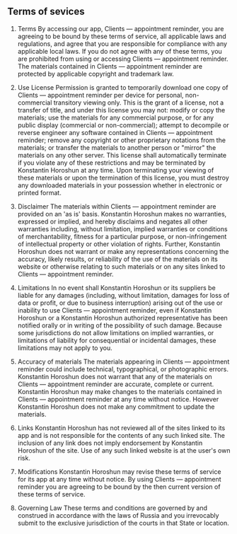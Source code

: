 ## Terms of sevices
1. Terms
By accessing our app, Clients — appointment reminder, you are agreeing to be bound by these terms of service, all applicable laws and regulations, and agree that you are responsible for compliance with any applicable local laws. If you do not agree with any of these terms, you are prohibited from using or accessing Clients — appointment reminder. The materials contained in Clients — appointment reminder are protected by applicable copyright and trademark law.

2. Use License
Permission is granted to temporarily download one copy of Clients — appointment reminder per device for personal, non-commercial transitory viewing only. This is the grant of a license, not a transfer of title, and under this license you may not:
modify or copy the materials;
use the materials for any commercial purpose, or for any public display (commercial or non-commercial);
attempt to decompile or reverse engineer any software contained in Clients — appointment reminder;
remove any copyright or other proprietary notations from the materials; or
transfer the materials to another person or "mirror" the materials on any other server.
This license shall automatically terminate if you violate any of these restrictions and may be terminated by Konstantin Horoshun at any time. Upon terminating your viewing of these materials or upon the termination of this license, you must destroy any downloaded materials in your possession whether in electronic or printed format.
3. Disclaimer
The materials within Clients — appointment reminder are provided on an 'as is' basis. Konstantin Horoshun makes no warranties, expressed or implied, and hereby disclaims and negates all other warranties including, without limitation, implied warranties or conditions of merchantability, fitness for a particular purpose, or non-infringement of intellectual property or other violation of rights.
Further, Konstantin Horoshun does not warrant or make any representations concerning the accuracy, likely results, or reliability of the use of the materials on its website or otherwise relating to such materials or on any sites linked to Clients — appointment reminder.
4. Limitations
In no event shall Konstantin Horoshun or its suppliers be liable for any damages (including, without limitation, damages for loss of data or profit, or due to business interruption) arising out of the use or inability to use Clients — appointment reminder, even if Konstantin Horoshun or a Konstantin Horoshun authorized representative has been notified orally or in writing of the possibility of such damage. Because some jurisdictions do not allow limitations on implied warranties, or limitations of liability for consequential or incidental damages, these limitations may not apply to you.

5. Accuracy of materials
The materials appearing in Clients — appointment reminder could include technical, typographical, or photographic errors. Konstantin Horoshun does not warrant that any of the materials on Clients — appointment reminder are accurate, complete or current. Konstantin Horoshun may make changes to the materials contained in Clients — appointment reminder at any time without notice. However Konstantin Horoshun does not make any commitment to update the materials.

6. Links
Konstantin Horoshun has not reviewed all of the sites linked to its app and is not responsible for the contents of any such linked site. The inclusion of any link does not imply endorsement by Konstantin Horoshun of the site. Use of any such linked website is at the user's own risk.

7. Modifications
Konstantin Horoshun may revise these terms of service for its app at any time without notice. By using Clients — appointment reminder you are agreeing to be bound by the then current version of these terms of service.

8. Governing Law
These terms and conditions are governed by and construed in accordance with the laws of Russia and you irrevocably submit to the exclusive jurisdiction of the courts in that State or location.
